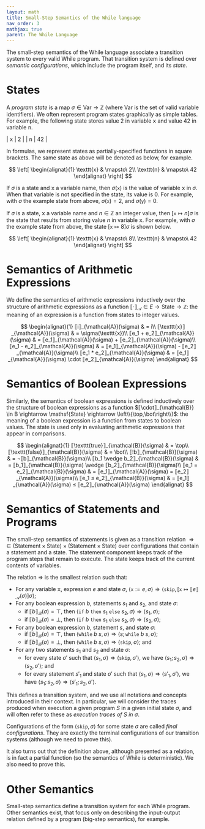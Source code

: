 ```yaml
---
layout: math
title: Small-Step Semantics of the While language
nav_order: 3
mathjax: true
parent: The While Language
---
```


The small-step semantics of the While language associate a transition system to every valid While program. That transition system is defined over _semantic configurations_, which include the program itself, and its _state_.

# States

A _program state_ is a map $\sigma \in \mathsf{Var} \rightarrow \mathbb{Z}$ (where $\mathsf{Var}$ is the set of valid variable identifiers). We often represent program states graphically as simple tables. For example, the following state stores value $2$ in variable <tt>x</tt> and value $42$ in variable <tt>n</tt>.

| <tt>x</tt> | 2  |
| <tt>n</tt> | 42 |

In formulas, we represent states as partially-specified functions in square brackets. The same state as above will be denoted as below, for example.

$$
\left[
  \begin{alignat}{1}
    \texttt{x} & \mapsto\ 2\\
    \texttt{n} & \mapsto\ 42
  \end{alignat}
\right]
$$

If $\sigma$ is a state and <tt>x</tt> a variable name, then $\sigma(\texttt{x})$ is the value of variable <tt>x</tt> in $\sigma$. When that variable is not specified in the state, its value is $0$. For example, with $\sigma$ the example state from above, $\sigma(\texttt{x}) = 2$, and $\sigma(\texttt{y}) = 0$.

If $\sigma$ is a state, <tt>x</tt> a variable name and $n \in \mathbb{Z}$ an integer value, then $\left[\texttt{x} \mapsto n\right]\sigma$ is the state that results from storing value $n$ in variable <tt>x</tt>. For example, with $\sigma$ the example state from above, the state $\left[\texttt{x} \mapsto 8\right]\sigma$ is shown below.

$$
\left[
  \begin{alignat}{1}
    \texttt{x} & \mapsto\ 8\\
    \texttt{n} & \mapsto\ 42
  \end{alignat}
\right]
$$

# Semantics of Arithmetic Expressions

We define the semantics of arithmetic expressions inductively over the structure of arithmetic expressions as a function $⟦\cdot⟧_{\mathcal{A}} \in E \rightarrow \mathsf{State} \rightarrow \mathbb{Z}$: the meaning of an expression is a function from states to integer values.

$$
\begin{alignat}{1}
⟦i⟧_{\mathcal{A}}(\sigma)          & = i\\
⟦\texttt{x}⟧_{\mathcal{A}}(\sigma) & = \sigma(\texttt{x})\\
⟦e_1 + e_2⟧_{\mathcal{A}}(\sigma)  & = ⟦e_1⟧_{\mathcal{A}}(\sigma) + ⟦e_2⟧_{\mathcal{A}}(\sigma)\\
⟦e_1 - e_2⟧_{\mathcal{A}}(\sigma)  & = ⟦e_1⟧_{\mathcal{A}}(\sigma) - ⟦e_2⟧_{\mathcal{A}}(\sigma)\\
⟦e_1 * e_2⟧_{\mathcal{A}}(\sigma)  & = ⟦e_1⟧_{\mathcal{A}}(\sigma) \cdot ⟦e_2⟧_{\mathcal{A}}(\sigma)
\end{alignat}
$$

# Semantics of Boolean Expressions

Similarly, the semantics of boolean expressions is defined inductively over the structure of boolean expressions as a function $⟦\cdot⟧_{\mathcal{B}} \in B \rightarrow \mathsf{State} \rightarrow \left\\{\top,\bot\right\\}$: the meaning of a boolean expression is a function from states to boolean values. The state is used only in evaluating arithmetic expressions that appear in comparisons.

$$
\begin{alignat}{1}
⟦\texttt{true}⟧_{\mathcal{B}}(\sigma)      & = \top\\
⟦\texttt{false}⟧_{\mathcal{B}}(\sigma)     & = \bot\\
⟦!b⟧_{\mathcal{B}}(\sigma)                 & = ¬⟦b⟧_{\mathcal{B}}(\sigma)\\
⟦b_1 \wedge b_2⟧_{\mathcal{B}}(\sigma)     & = ⟦b_1⟧_{\mathcal{B}}(\sigma) \wedge ⟦b_2⟧_{\mathcal{B}}(\sigma)\\
⟦e_1 = e_2⟧_{\mathcal{B}}(\sigma)          & = ⟦e_1⟧_{\mathcal{A}}(\sigma) = ⟦e_2⟧_{\mathcal{A}}(\sigma)\\
⟦e_1 ≤ e_2⟧_{\mathcal{B}}(\sigma)          & = ⟦e_1⟧_{\mathcal{A}}(\sigma) ≤ ⟦e_2⟧_{\mathcal{A}}(\sigma)
\end{alignat}
$$

# Semantics of Statements and Programs

The small-step semantics of statements is given as a transition relation $\Rightarrow\in (\mathsf{Statement} \times \mathsf{State}) \times (\mathsf{Statement} \times \mathsf{State})$ over configurations that contain a statement and a state. The statement component keeps track of the program steps that remain to execute. The state keeps track of the current contents of variables.

The relation $\Rightarrow$ is the smallest relation such that:
- For any variable <tt>x</tt>, expression $e$ and state $\sigma$, $\left\langle \texttt{x} := e, \sigma\right\rangle \Rightarrow \left\langle \texttt{skip}, \left[\texttt{x} \mapsto ⟦e⟧_{\mathcal{A}}(\sigma)\right]\sigma\right\rangle$;
- For any boolean expression $b$, statements $s_1$ and $s_2$, and state $\sigma$:
  + if $⟦b⟧_{\mathcal{B}}(\sigma) = \top$, then $\left\langle \texttt{if}\ b\ \texttt{then}\ s_1\ \texttt{else}\ s_2, \sigma\right\rangle \Rightarrow \left\langle s_1, \sigma\right\rangle$;
  + if $⟦b⟧_{\mathcal{B}}(\sigma) = \bot$, then $\left\langle \texttt{if}\ b\ \texttt{then}\ s_1\ \texttt{else}\ s_2, \sigma\right\rangle \Rightarrow \left\langle s_2, \sigma\right\rangle$;
- For any boolean expression $b$, statement $s$, and state $\sigma$:
  + if $⟦b⟧_{\mathcal{B}}(\sigma) = \top$, then $\left\langle \texttt{while}\ b\ s, \sigma\right\rangle \Rightarrow \left\langle s; \texttt{while}\ b\ s, \sigma\right\rangle$;
  + if $⟦b⟧_{\mathcal{B}}(\sigma) = \bot$, then $\left\langle \texttt{while}\ b\ s, \sigma\right\rangle \Rightarrow \left\langle \texttt{skip}, \sigma\right\rangle$; and
- For any two statements $s_1$ and $s_2$ and state $\sigma$:
  + for every state $\sigma'$ such that $\left\langle s_1, \sigma\right\rangle \Rightarrow \left\langle \texttt{skip}, \sigma'\right\rangle$, we have $\left\langle s_1; s_2, \sigma\right\rangle \Rightarrow \left\langle s_2, \sigma'\right\rangle$; and
  - for every statement $s'_1$ and state $\sigma'$ such that $\left\langle s_1, \sigma\right\rangle \Rightarrow \left\langle s'_1, \sigma'\right\rangle$, we have $\left\langle s_1; s_2, \sigma\right\rangle \Rightarrow \left\langle s'_1; s_2, \sigma'\right\rangle$.

This defines a transition system, and we use all notations and concepts introduced in their context. In particular, we will consider the traces produced when execution a given program $S$ in a given initial state $\sigma$, and will often refer to these as _execution traces of $S$ in $\sigma$_.

Configurations of the form $\left\langle \texttt{skip}, \sigma\right\rangle$ for some state $\sigma$ are called _final configurations_. They are exactly the terminal configurations of our transition systems (although we need to prove this).

It also turns out that the definition above, although presented as a relation, is in fact a partial function (so the semantics of While is deterministic). We also need to prove this.

# Other Semantics

Small-step semantics define a transition system for each While program. Other semantics exist, that focus only on describing the input-output relation defined by a program (big-step semantics), for example.
